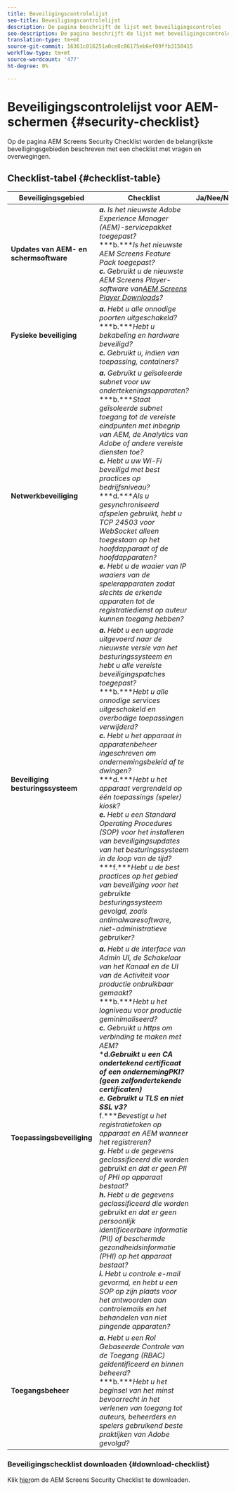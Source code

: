 ```yaml
---
title: Beveiligingscontrolelijst
seo-title: Beveiligingscontrolelijst
description: De pagina beschrijft de lijst met beveiligingscontroles
seo-description: De pagina beschrijft de lijst met beveiligingscontroles
translation-type: tm+mt
source-git-commit: 16361c016251a0ce0c86175eb6ef09ffb3150415
workflow-type: tm+mt
source-wordcount: '477'
ht-degree: 0%

---
```



# Beveiligingscontrolelijst voor AEM-schermen  {#security-checklist}

Op de pagina AEM Screens Security Checklist worden de belangrijkste beveiligingsgebieden beschreven met een checklist met vragen en overwegingen.

## Checklist-tabel {#checklist-table}

| **Beveiligingsgebied** | **Checklist** | **Ja/Nee/NA** |
|---|---|---|
| **Updates van AEM- en schermsoftware** | ***a.*** *Is het nieuwste Adobe Experience Manager (AEM)-servicepakket toegepast?* <br>***b.****Is het nieuwste AEM Screens Feature Pack toegepast?*<br>***c.*** *Gebruikt u de nieuwste AEM Screens Player-software van[AEM Screens Player Downloads](https://download.macromedia.com/screens/)?* |
| **Fysieke beveiliging** | ***a.*** *Hebt u alle onnodige poorten uitgeschakeld?* <br>***b.****Hebt u bekabeling en hardware beveiligd?*<br>***c.*** *Gebruikt u, indien van toepassing, containers?* |
| **Netwerkbeveiliging** | ***a.*** *Gebruikt u geïsoleerde subnet voor uw ondertekeningsapparaten?* <br>***b.****Staat geïsoleerde subnet toegang tot de vereiste eindpunten met inbegrip van AEM, de Analytics van Adobe of andere vereiste diensten toe?*<br>***c.*** *Hebt u uw Wi-Fi beveiligd met best practices op bedrijfsniveau?* <br>***d.****Als u gesynchroniseerd afspelen gebruikt, hebt u TCP 24503 voor WebSocket alleen toegestaan op het hoofdapparaat of de hoofdapparaten?*<br>***e.*** *Hebt u de waaier van IP waaiers van de spelerapparaten zodat slechts de erkende apparaten tot de registratiedienst op auteur kunnen toegang hebben?* |
| **Beveiliging besturingssysteem** | ***a.*** *Hebt u een upgrade uitgevoerd naar de nieuwste versie van het besturingssysteem en hebt u alle vereiste beveiligingspatches toegepast?* <br>***b.****Hebt u alle onnodige services uitgeschakeld en overbodige toepassingen verwijderd?*<br>***c.*** *Hebt u het apparaat in apparatenbeheer ingeschreven om ondernemingsbeleid af te dwingen?* <br>***d.****Hebt u het apparaat vergrendeld op één toepassings (speler) kiosk?*<br>***e.*** *Hebt u een Standard Operating Procedures (SOP) voor het installeren van beveiligingsupdates van het besturingssysteem in de loop van de tijd?*<br>***f.****Hebt u de best practices op het gebied van beveiliging voor het gebruikte besturingssysteem gevolgd, zoals antimalwaresoftware, niet-administratieve gebruiker?* |
| **Toepassingsbeveiliging** | ***a.*** *Hebt u de interface van Admin UI, de Schakelaar van het Kanaal en de UI van de Activiteit voor productie onbruikbaar gemaakt?* <br>***b.****Hebt u het logniveau voor productie geminimaliseerd?*<br>***c.*** *Gebruikt u https om verbinding te maken met AEM?* <br>***d.****Gebruikt u een CA ondertekend certificaat of een ondernemingPKI? (geen zelfondertekende certificaten)*<br>***e.**** Gebruikt u TLS en niet SSL v3?*<br>*** f.****Bevestigt u het registratietoken op apparaat en AEM wanneer het registreren?*<br> ***g.*** *Hebt u de gegevens geclassificeerd die worden gebruikt en dat er geen PII of PHI op apparaat bestaat?*<br> ***h.*** *Hebt u de gegevens geclassificeerd die worden gebruikt en dat er geen persoonlijk identificeerbare informatie (PII) of beschermde gezondheidsinformatie (PHI) op het apparaat bestaat?*<br> ***i.*** *Hebt u controle e-mail gevormd, en hebt u een SOP op zijn plaats voor het antwoorden aan controlemails en het behandelen van niet pingende apparaten?* |
| **Toegangsbeheer** | ***a.*** *Hebt u een Rol Gebaseerde Controle van de Toegang (RBAC) geïdentificeerd en binnen beheerd?* <br>***b.****Hebt u het beginsel van het minst bevoorrecht in het verlenen van toegang tot auteurs, beheerders en spelers gebruikend beste praktijken van Adobe gevolgd?* |

### Beveiligingschecklist downloaden {#download-checklist}

Klik [hier](/help/user-guide/assets/AEMScreens-SecurityChecklist.pdf)om de AEM Screens Security Checklist te downloaden.